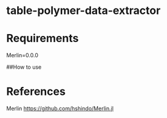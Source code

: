 # table-polymer-data-extractor

# Requirements
Merlin=0.0.0

##How to use

# References
Merlin
https://github.com/hshindo/Merlin.jl
